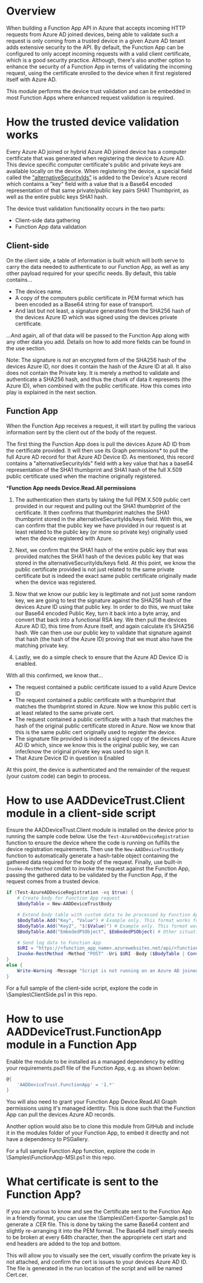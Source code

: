 # Overview
When building a Function App API in Azure that accepts incoming HTTP requests from Azure AD joined devices, being able to validate such a request is only coming from a trusted device in a given Azure AD tenant adds extensive security to the API. By default, the Function App can be configured to only accept incoming requests with a valid client certificate, which is a good security practice. Although, there's also another option to enhance the security of a Function App in terms of validating the incoming request, using the certificate enrolled to the device when it first registered itself with Azure AD.

This module performs the device trust validation and can be embedded in most Function Apps where enhanced request validation is required.

# How the trusted device validation works

Every Azure AD joined or hybrid Azure AD joined device has a computer certificate that was generated when registering the device to Azure AD. This device specific computer certificate's public and private keys are available locally on the device. When registering the device, a special field called the ["alternativeSecurityIds"](https://learn.microsoft.com/en-us/openspecs/windows_protocols/ms-dvrj/f900e812-8f1c-4345-9ab0-b91111068651) is added to the Device's Azure record which contains a "key" field with a value that is a Base64 encoded representation of that same private/public key pairs SHA1 Thumbprint, as well as the entire public keys SHA1 hash.

The device trust validation functionality occurs in the two parts:

- Client-side data gathering
- Function App data validation

## Client-side

On the client side, a table of information is built which will both serve to carry the data needed to authenticate to our Function App, as well as any other payload required for your specific needs. By default, this table contains...

* The devices name.
* A copy of the computers public certificate in PEM format which has been encoded as a Base64 string for ease of transport.
* And last but not least, a signature generated from the SHA256 hash of the devices Azure ID which was signed using the devices private certificate.

...And again, all of that data will be passed to the Function App along with any other data you add. Details on how to add more fields can be found in the use section.

Note: The signature is *not* an encrypted form of the SHA256 hash of the devices Azure ID, nor does it contain the hash of the Azure ID at all. It also does not contain the Private key. It is merely a method to validate and authenticate a SHA256 hash, and thus the chunk of data it represents (the Azure ID), when combined with the public certificate. How this comes into play is explained in the next section.


## Function App

When the Function App receives a request, it will start by pulling the various information sent by the client out of the body of the request. 

The first thing the Function App does is pull the devices Azure AD ID from the certificate provided. It will then use its Graph permissions* to pull the full Azure AD record for that Azure AD Device ID. As mentioned, this record contains a "alternativeSecurityIds" field with a key value that has a base64 representation of the SHA1 thumbprint and SHA1 hash of the full X.509 public certificate used when the machine originally registered.

***Function App needs Device.Read.All permissions**

1. The authentication then starts by taking the full PEM X.509 public cert provided in our request and pulling out the SHA1 thumbprint of the certificate. It then confirms that thumbprint matches the SHA1 thumbprint stored in the alternativeSecurityIds/keys field. With this, we can confirm that the public key we have provided in our request is at least related to the public key (or more so private key) originally used when the device registered with Azure.

2. Next, we confirm that the SHA1 hash of the entire public key that was provided matches the SHA1 hash of the devices public key that was stored in the alternativeSecurityIds/keys field. At this point, we know the public certificate provided is not just related to the same private certificate but is indeed the exact same public certificate originally made when the device was registered.

3. Now that we know our public key is legitimate and not just some random key, we are going to test the signature against the SHA256 hash of the devices Azure ID using that public key. In order to do this, we must take our Base64 encoded Public Key, turn it back into a byte array, and convert that back into a functional RSA key. We then pull the devices Azure AD ID, this time from Azure itself, and again calculate it’s SHA256 hash. We can then use our public key to validate that signature against that hash (the hash of the Azure ID) proving that we must also have the matching private key.

4. Lastly, we do a simple check to ensure that the Azure AD Device ID is enabled. 

With all this confirmed, we know that...

* The request contained a public certificate issued to a valid Azure Device ID
* The request contained a public certificate with a thumbprint that matches the thumbprint stored in Azure. Now we know this public cert is at least related to the same private cert.
* The request contained a public certificate with a hash that matches the hash of the original public certificate stored in Azure. Now we know that this is the same public cert originally used to register the device.
* The signature file provided is indeed a signed copy of the devices Azure AD ID which, since we know this is the original public key, we can infer/know the original private key was used to sign it.
* That Azure Device ID in question is Enabled

At this point, the device is authenticated and the remainder of the request (your custom code) can begin to process.


# How to use AADDeviceTrust.Client module in a client-side script
Ensure the AADDeviceTrust.Client module is installed on the device prior to running the sample code below. Use the `Test-AzureADDeviceRegistration` function to ensure the device where the code is running on fulfills the device registration requirements. Then use the `New-AADDeviceTrustBody` function to automatically generate a hash-table object containing the gathered data required for the body of the request. Finally, use built-in `Invoke-RestMethod` cmdlet to invoke the request against the Function App, passing the gathered data to be validated by the Function App, if the request comes from a trusted device.

```PowerShell
if (Test-AzureADDeviceRegistration -eq $true) {
    # Create body for Function App request
    $BodyTable = New-AADDeviceTrustBody

    # Extend body table with custom data to be processed by Function App
    $BodyTable.Add("Key", "Value") # Example only. This format works for most situations. 
    $BodyTable.Add("Key2", "$($Value)") # Example only. This format works for most situations involving simple variables.
    $BodyTable.Add("EmbededPSObject", $EmbededPSObject) # Other situations such as embedding a PSObject/JSON may need alternate formatting such as this.

    # Send log data to Function App
    $URI = "https://<function_app_name>.azurewebsites.net/api/<function_name>?code=<function_key>"
    Invoke-RestMethod -Method "POST" -Uri $URI -Body ($BodyTable | ConvertTo-Json) -ContentType "application/json"
}
else {
    Write-Warning -Message "Script is not running on an Azure AD joined or hybrid Azure AD joined device"
}
```

For a full sample of the client-side script, explore the code in \Samples\ClientSide.ps1 in this repo.


# How to use AADDeviceTrust.FunctionApp module in a Function App
Enable the module to be installed as a managed dependency by editing your requirements.psd1 file of the Function App, e.g. as shown below:

```PowerShell
@{
    'AADDeviceTrust.FunctionApp' = '1.*'
}
```
You will also need to grant your Function App Device.Read.All Graph permissions using it's managed identity. This is done such that the Function App can pull the devices Azure AD records.

Another option would also be to clone this module from GitHub and include it in the modules folder of your Function App, to embed it directly and not have a dependency to PSGallery.

For a full sample Function App function, explore the code in \Samples\FunctionApp-MSI.ps1 in this repo.


# What certificate is sent to the Function App?
If you are curious to know and see the Certificate sent to the Function App in a friendly format, you can use the \Samples\Cert-Exporter-Sample.ps1 to generate a .CER file. This is done by taking the same Base64 content and slightly re-arranging it into the PEM format. The Base64 itself simply needs to be broken at every 64th character, then the appropriete cert start and end headers are added to the top and bottom.

This will allow you to visually see the cert, visually confirm the private key is not attached, and confirm the cert is issues to your devices Azure AD ID. The file is generated in the run location of the script and will be named Cert.cer.
